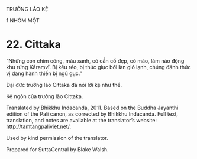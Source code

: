 TRƯỞNG LÃO KỆ

1 NHÓM MỘT

# 22\. Cittaka

“Những con chim công, màu xanh, có cần cổ đẹp, có mào, làm náo động khu rừng Kāraṃvī. Bị kêu réo, bị thúc giục bởi làn gió lạnh, chúng đánh thức vị đang hành thiền bị ngủ gục.”

Đại đức trưởng lão Cittaka đã nói lời kệ như thế.

Kệ ngôn của trưởng lão Cittaka.

Translated by Bhikkhu Indacanda, 2011. Based on the Buddha Jayanthi edition of the Pali canon, as corrected by Bhikkhu Indacanda. Full text, translation, and notes are available at the translator’s website: http://tamtangpaliviet.net/.

Used by kind permission of the translator.

Prepared for SuttaCentral by Blake Walsh.